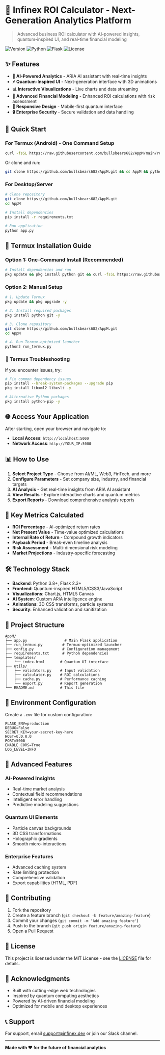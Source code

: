 # 🚀 Infinex ROI Calculator - Next-Generation Analytics Platform

> Advanced business ROI calculator with AI-powered insights, quantum-inspired UI, and real-time financial modeling

![Version](https://img.shields.io/badge/version-2.0-blue.svg)
![Python](https://img.shields.io/badge/python-3.8+-green.svg)
![Flask](https://img.shields.io/badge/flask-2.3+-red.svg)
![License](https://img.shields.io/badge/license-MIT-yellow.svg)

## ✨ Features

- **🧠 AI-Powered Analytics** - ARIA AI assistant with real-time insights
- **⚡ Quantum-Inspired UI** - Next-generation interface with 3D animations
- **📊 Interactive Visualizations** - Live charts and data streaming
- **🎯 Advanced Financial Modeling** - Enhanced ROI calculations with risk assessment
- **📱 Responsive Design** - Mobile-first quantum interface
- **🔒 Enterprise Security** - Secure validation and data handling

## 🚀 Quick Start

### For Termux (Android) - One Command Setup

```bash
curl -fsSL https://raw.githubusercontent.com/bullsbears682/AppM/main/run_termux.py | python3
```

Or clone and run:

```bash
git clone https://github.com/bullsbears682/AppM.git && cd AppM && python3 run_termux.py
```

### For Desktop/Server

```bash
# Clone repository
git clone https://github.com/bullsbears682/AppM.git
cd AppM

# Install dependencies
pip install -r requirements.txt

# Run application
python app.py
```

## 📱 Termux Installation Guide

### Option 1: One-Command Install (Recommended)
```bash
# Install dependencies and run
pkg update && pkg install python git && curl -fsSL https://raw.githubusercontent.com/bullsbears682/AppM/main/run_termux.py | python3
```

### Option 2: Manual Setup
```bash
# 1. Update Termux
pkg update && pkg upgrade -y

# 2. Install required packages
pkg install python git -y

# 3. Clone repository
git clone https://github.com/bullsbears682/AppM.git
cd AppM

# 4. Run Termux-optimized launcher
python3 run_termux.py
```

### 🔧 Termux Troubleshooting

If you encounter issues, try:

```bash
# Fix common dependency issues
pip install --break-system-packages --upgrade pip
pkg install libxml2 libxslt -y

# Alternative Python packages
pkg install python-pip -y
```

## 🌐 Access Your Application

After starting, open your browser and navigate to:

- **Local Access**: `http://localhost:5000`
- **Network Access**: `http://YOUR_IP:5000`

## 📊 How to Use

1. **Select Project Type** - Choose from AI/ML, Web3, FinTech, and more
2. **Configure Parameters** - Set company size, industry, and financial targets
3. **AI Analysis** - Get real-time insights from ARIA AI assistant
4. **View Results** - Explore interactive charts and quantum metrics
5. **Export Reports** - Download comprehensive analysis reports

## 🎯 Key Metrics Calculated

- **ROI Percentage** - AI-optimized return rates
- **Net Present Value** - Time-value optimized calculations
- **Internal Rate of Return** - Compound growth indicators
- **Payback Period** - Break-even timeline analysis
- **Risk Assessment** - Multi-dimensional risk modeling
- **Market Projections** - Industry-specific forecasting

## 🛠️ Technology Stack

- **Backend**: Python 3.8+, Flask 2.3+
- **Frontend**: Quantum-inspired HTML5/CSS3/JavaScript
- **Visualizations**: Chart.js, HTML5 Canvas
- **AI System**: Custom ARIA intelligence engine
- **Animations**: 3D CSS transforms, particle systems
- **Security**: Enhanced validation and sanitization

## 📁 Project Structure

```
AppM/
├── app.py                 # Main Flask application
├── run_termux.py         # Termux-optimized launcher
├── config.py             # Configuration management
├── requirements.txt      # Python dependencies
├── templates/
│   └── index.html       # Quantum UI interface
├── utils/
│   ├── validators.py    # Input validation
│   ├── calculator.py    # ROI calculations
│   ├── cache.py         # Performance caching
│   └── export.py        # Report generation
└── README.md            # This file
```

## 🔐 Environment Configuration

Create a `.env` file for custom configuration:

```env
FLASK_ENV=production
DEBUG=False
SECRET_KEY=your-secret-key-here
HOST=0.0.0.0
PORT=5000
ENABLE_CORS=True
LOG_LEVEL=INFO
```

## 🚀 Advanced Features

### AI-Powered Insights
- Real-time market analysis
- Contextual field recommendations
- Intelligent error handling
- Predictive modeling suggestions

### Quantum UI Elements
- Particle canvas backgrounds
- 3D CSS transformations
- Holographic gradients
- Smooth micro-interactions

### Enterprise Features
- Advanced caching system
- Rate limiting protection
- Comprehensive validation
- Export capabilities (HTML, PDF)

## 🤝 Contributing

1. Fork the repository
2. Create a feature branch (`git checkout -b feature/amazing-feature`)
3. Commit your changes (`git commit -m 'Add amazing feature'`)
4. Push to the branch (`git push origin feature/amazing-feature`)
5. Open a Pull Request

## 📄 License

This project is licensed under the MIT License - see the [LICENSE](LICENSE) file for details.

## 🙏 Acknowledgments

- Built with cutting-edge web technologies
- Inspired by quantum computing aesthetics
- Powered by AI-driven financial modeling
- Optimized for mobile and desktop experiences

## 📞 Support

For support, email support@infinex.dev or join our Slack channel.

---

**Made with ❤️ for the future of financial analytics**